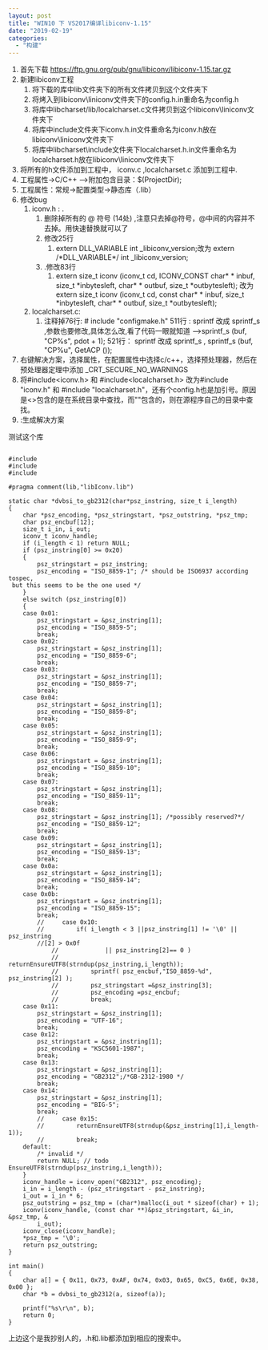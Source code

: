 ```yaml
---
layout: post
title: "WIN10 下 VS2017编译libiconv-1.15"
date: "2019-02-19"
categories: 
  - "构建"
---
```


1. 首先下载 https://ftp.gnu.org/pub/gnu/libiconv/libiconv-1.15.tar.gz
2. 新建libiconv工程
    1. 将下载的库中lib文件夹下的所有文件拷贝到这个文件夹下
    2. 将烤入到libiconv\\liniconv文件夹下的config.h.in重命名为config.h
    3. 将库中libcharset/lib/localcharset.c文件拷贝到这个libiconv\\liniconv文件夹下
    4. 将库中include文件夹下iconv.h.in文件重命名为iconv.h放在libiconv\\liniconv文件夹下
    5. 将库中libcharset\\include文件夹下localcharset.h.in文件重命名为localcharset.h放在libiconv\\liniconv文件夹下
3. 将所有的h文件添加到工程中， iconv.c ,localcharset.c 添加到工程中.
4. 工程属性->C/C++ –>附加包含目录：$(ProjectDir);
5. 工程属性：常规->配置类型->静态库（.lib）
6. 修改bug
    1. iconv.h : .
        1. 删除掉所有的 @ 符号 (14处) ,注意只去掉@符号，@中间的内容并不去掉。用快速替换就可以了
        2. 修改25行
            1. extern DLL\_VARIABLE int \_libiconv\_version;改为 extern /\*DLL\_VARIABLE\*/ int \_libiconv\_version;
        3. .修改83行
            1. extern size\_t iconv (iconv\_t cd, ICONV\_CONST char\* \* inbuf, size\_t \*inbytesleft, char\* \* outbuf, size\_t \*outbytesleft); 改为 extern size\_t iconv (iconv\_t cd, const char\* \* inbuf, size\_t \*inbytesleft, char\* \* outbuf, size\_t \*outbytesleft);
    2. localcharset.c:
        1. 注释掉76行: # include "configmake.h" 511行 : sprintf 改成 sprintf\_s ,参数也要修改,具体怎么改,看了代码一眼就知道 -->sprintf\_s (buf, "CP%s", pdot + 1); 521行： sprintf 改成 sprintf\_s , sprintf\_s (buf, "CP%u", GetACP ());
7. 右键解决方案，选择属性，在配置属性中选择c/c++，选择预处理器，然后在预处理器定理中添加 \_CRT\_SECURE\_NO\_WARNINGS
8. 将#include<iconv.h> 和 #include<localcharset.h> 改为#include "iconv.h" 和 #include "localcharset.h"，还有个config.h也是加引号。原因是<>包含的是在系统目录中查找，而""包含的，则在源程序自己的目录中查找。
9. :生成解决方案

测试这个库

```

#include 
#include 
#include 

#pragma comment(lib,"libIconv.lib")

static char *dvbsi_to_gb2312(char*psz_instring, size_t i_length)
{
	char *psz_encoding, *psz_stringstart, *psz_outstring, *psz_tmp;
	char psz_encbuf[12];
	size_t i_in, i_out;
	iconv_t iconv_handle;
	if (i_length < 1) return NULL;
	if (psz_instring[0] >= 0x20)
	{
		psz_stringstart = psz_instring;
		psz_encoding = "ISO_8859-1"; /* should be ISO6937 according tospec,
 but this seems to be the one used */
	}
	else switch (psz_instring[0])
	{
	case 0x01:
		psz_stringstart = &psz_instring[1];
		psz_encoding = "ISO_8859-5";
		break;
	case 0x02:
		psz_stringstart = &psz_instring[1];
		psz_encoding = "ISO_8859-6";
		break;
	case 0x03:
		psz_stringstart = &psz_instring[1];
		psz_encoding = "ISO_8859-7";
		break;
	case 0x04:
		psz_stringstart = &psz_instring[1];
		psz_encoding = "ISO_8859-8";
		break;
	case 0x05:
		psz_stringstart = &psz_instring[1];
		psz_encoding = "ISO_8859-9";
		break;
	case 0x06:
		psz_stringstart = &psz_instring[1];
		psz_encoding = "ISO_8859-10";
		break;
	case 0x07:
		psz_stringstart = &psz_instring[1];
		psz_encoding = "ISO_8859-11";
		break;
	case 0x08:
		psz_stringstart = &psz_instring[1]; /*possibly reserved?*/
		psz_encoding = "ISO_8859-12";
		break;
	case 0x09:
		psz_stringstart = &psz_instring[1];
		psz_encoding = "ISO_8859-13";
		break;
	case 0x0a:
		psz_stringstart = &psz_instring[1];
		psz_encoding = "ISO_8859-14";
		break;
	case 0x0b:
		psz_stringstart = &psz_instring[1];
		psz_encoding = "ISO_8859-15";
		break;
		//     case 0x10:
		//         if( i_length < 3 ||psz_instring[1] != '\0' || psz_instring
		//[2] > 0x0f
			//             || psz_instring[2]== 0 )
			//             returnEnsureUTF8(strndup(psz_instring,i_length));
			//         sprintf( psz_encbuf,"ISO_8859-%d", psz_instring[2] );
			//         psz_stringstart =&psz_instring[3];
			//         psz_encoding =psz_encbuf;
			//         break;
	case 0x11:
		psz_stringstart = &psz_instring[1];
		psz_encoding = "UTF-16";
		break;
	case 0x12:
		psz_stringstart = &psz_instring[1];
		psz_encoding = "KSC5601-1987";
		break;
	case 0x13:
		psz_stringstart = &psz_instring[1];
		psz_encoding = "GB2312";/*GB-2312-1980 */
		break;
	case 0x14:
		psz_stringstart = &psz_instring[1];
		psz_encoding = "BIG-5";
		break;
		//     case 0x15:
		//         returnEnsureUTF8(strndup(&psz_instring[1],i_length-1));
		//         break;
	default:
		/* invalid */
		return NULL; // todo EnsureUTF8(strndup(psz_instring,i_length));
	}
	iconv_handle = iconv_open("GB2312", psz_encoding);
	i_in = i_length - (psz_stringstart - psz_instring);
	i_out = i_in * 6;
	psz_outstring = psz_tmp = (char*)malloc(i_out * sizeof(char) + 1);
	iconv(iconv_handle, (const char **)&psz_stringstart, &i_in, &psz_tmp, &
		i_out);
	iconv_close(iconv_handle);
	*psz_tmp = '\0';
	return psz_outstring;
}

int main()
{
	char a[] = { 0x11, 0x73, 0xAF, 0x74, 0x03, 0x65, 0xC5, 0x6E, 0x38, 0x00 };
	char *b = dvbsi_to_gb2312(a, sizeof(a));

	printf("%s\r\n", b);
	return 0;
}

```

上边这个是我抄别人的，.h和.lib都添加到相应的搜索中。
